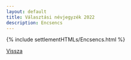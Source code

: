 ```yaml
---
layout: default
title: Választási névjegyzék 2022
description: Encsencs
---
```


{% include settlementHTMLs/Encsencs.html %}

[Vissza](./)